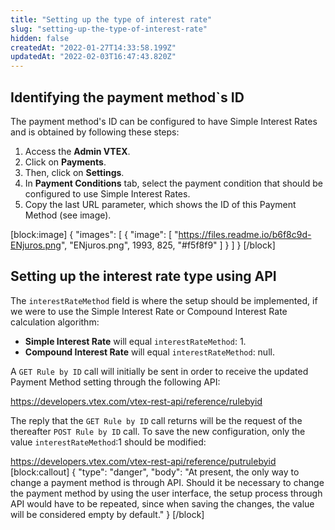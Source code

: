 ```yaml
---
title: "Setting up the type of interest rate"
slug: "setting-up-the-type-of-interest-rate"
hidden: false
createdAt: "2022-01-27T14:33:58.199Z"
updatedAt: "2022-02-03T16:47:43.820Z"
---
```

## Identifying the payment method`s ID

The payment method's ID can be configured to have Simple Interest Rates and is obtained by following these steps:

1. Access the **Admin VTEX**.
2. Click on **Payments**.
3. Then, click on **Settings**.
4. In **Payment Conditions** tab, select the payment condition that should be configured to use Simple Interest Rates.
5. Copy the last URL parameter, which shows the ID of this Payment Method (see image).

[block:image]
{
  "images": [
    {
      "image": [
        "https://files.readme.io/b6f8c9d-ENjuros.png",
        "ENjuros.png",
        1993,
        825,
        "#f5f8f9"
      ]
    }
  ]
}
[/block]
<br>

## Setting up the interest rate type using API

The `interestRateMethod` field is where the setup should be implemented, if we were to use the Simple Interest Rate or Compound Interest Rate calculation algorithm:

* **Simple Interest Rate** will equal `interestRateMethod`: 1.
* **Compound Interest Rate** will equal `interestRateMethod`: null.

A `GET Rule by ID` call will initially be sent in order to receive the updated Payment Method setting through the following API:

<https://developers.vtex.com/vtex-rest-api/reference/rulebyid>

The reply that the `GET Rule by ID` call returns will be the request of the thereafter `POST Rule by ID` call. To save the new configuration, only the value `interestRateMethod`:1 should be modified:

<https://developers.vtex.com/vtex-rest-api/reference/putrulebyid>
[block:callout]
{
  "type": "danger",
  "body": "At present, the only way to change a payment method is through API. Should it be necessary to change the payment method by using the user interface, the setup process through API would have to be repeated, since when saving the changes, the value will be considered empty by default."
}
[/block]
